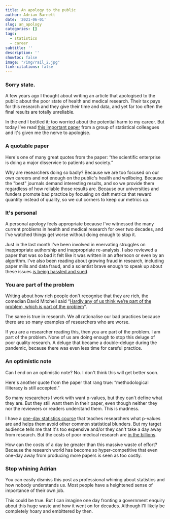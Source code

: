 ```yaml
---
title: An apology to the public
author: Adrian Barnett
date: '2021-06-01'
slug: an_apology
categories: []
tags:
  - statistics
  - career
subtitle: ''
description: ''
showtoc: false
image: "/img/rail_2.jpg"
link-citations: false
---
```


### Sorry state.

A few years ago I thought about writing an article that apologised to the public about the poor state of health and medical research. Their tax pays for this research and they give their time and data, and yet far too often the final results are totally unreliable. 

In the end I bottled it; too worried about the potential harm to my career. But today I've read [this important paper](https://www.jclinepi.com/article/S0895-4356(21)00170-0/fulltext) from a group of statistical colleagues and it's given me the nerve to apologise.

### A quotable paper

Here's one of many great quotes from the paper: “the scientific enterprise is doing a major disservice to patients and society.”

Why are researchers doing so badly? Because we are too focused on our own careers and not enough on the public's health and wellbeing. Because the "best" journals demand interesting results, and so we provide them regardless of how reliable those results are. Because our universities and funders promote bad practice by focusing on daft metrics that reward quantity instead of quality, so we cut corners to keep our metrics up. 

### It's personal

A personal apology feels appropriate because I've witnessed the many current problems in health and medical research for over two decades, and I've watched things get worse without doing enough to stop it. 

Just in the last month I've been involved in enervating struggles on inappropriate authorship and inappropriate re-analysis. I also reviewed a paper that was so bad it felt like it was written in an afternoon or even by an algorithm. I've also been reading about growing fraud in research, including paper mills and data fraud, and a scientist brave enough to speak up about these issues [is being hassled and sued](https://osf.io/2awsv/).

### You are part of the problem

Writing about how rich people don't recognise that they are rich, the comedian David Mitchell said “[Hardly any of us think we’re part of the problem, which is part of the problem](https://www.theguardian.com/commentisfree/2017/apr/23/david-mitchell-rich-shame-70000-john-mcdonnell-squeezed-middle)".

The same is true in research. We all rationalise our bad practices because there are so many examples of researchers who are worse. 

If you are a researcher reading this, then you are part of the problem. I am part of the problem. None of us are doing enough to stop this deluge of poor quality research. A deluge that became a double-deluge during the pandemic, because there was even less time for careful practice. 

### An optimistic note

Can I end on an optimistic note? No. I don't think this will get better soon.

Here's another quote from the paper that rang true: “methodological illiteracy is still accepted.” 

So many researchers I work with want p-values, but they can't define what they are. But they still want them in their paper, even though neither they nor the reviewers or readers understand them. This is madness.

I have a [one-day statistics course](https://www.aushsi.org.au/training/statistics-course/) that teaches  researchers what p-values are and helps them avoid other common statistical blunders. But my target audience tells me that it's too expensive and/or they can't take a day away from research. But the costs of poor medical research are [in the billions](https://blogs.bmj.com/bmj/2016/01/14/paul-glasziou-and-iain-chalmers-is-85-of-health-research-really-wasted/). 

How can the costs of a day be greater than this massive waste of effort? Because the research world has become so hyper-competitive that even one-day away from producing more papers is seen as too costly.

### Stop whining Adrian

You can easily dismiss this post as professional whining about statistics and how nobody understands us. Most people have a heightened sense of importance of their own job. 

This could be true. But I can imagine one day fronting a government enquiry about this huge waste and how it went on for decades. Although I'll likely be completely hoary and embittered by then.
